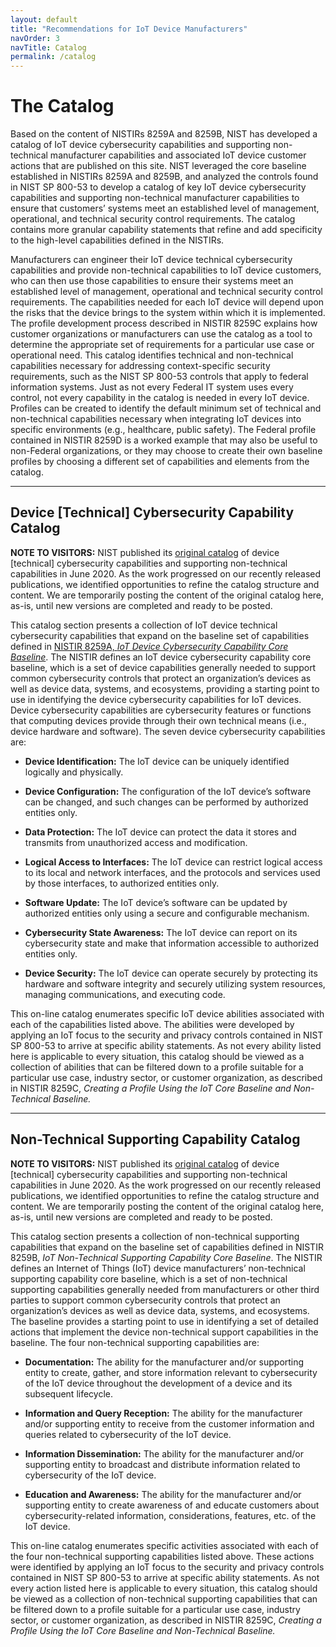 ```yaml
---
layout: default
title: "Recommendations for IoT Device Manufacturers"
navOrder: 3
navTitle: Catalog
permalink: /catalog
---
```


# The Catalog

Based on the content of NISTIRs 8259A and 8259B, NIST has developed a catalog of IoT device cybersecurity capabilities and supporting non-technical manufacturer capabilities and associated IoT device customer actions that are published on this site. NIST leveraged the core baseline established in NISTIRs 8259A and 8259B, and analyzed the controls found in NIST SP 800-53 to develop a catalog of key IoT device cybersecurity capabilities and supporting non-technical manufacturer capabilities to ensure that customers’ systems meet an established level of management, operational, and technical security control requirements. The catalog contains more granular capability statements that refine and add specificity to the high-level capabilities defined in the NISTIRs. 

Manufacturers can engineer their IoT device technical cybersecurity capabilities and provide non-technical capabilities to IoT device customers, who can then use those capabilities to ensure their systems meet an established level of management, operational and technical security control requirements. The capabilities needed for each IoT device will depend upon the risks that the device brings to the system within which it is implemented. The profile development process described in NISTIR 8259C explains how customer organizations or manufacturers can use the catalog as a tool to determine the appropriate set of requirements for a particular use case or operational need.
This catalog identifies technical and non-technical capabilities necessary for addressing context-specific security requirements, such as the NIST SP 800-53 controls that apply to federal information systems. Just as not every Federal IT system uses every control, not every capability in the catalog is needed in every IoT device. Profiles can be created to identify the default minimum set of technical and non-technical capabilities necessary when integrating IoT devices into specific environments (e.g., healthcare, public safety). The Federal profile contained in NISTIR 8259D is a worked example that may also be useful to non-Federal organizations, or they may choose to create their own baseline profiles by choosing a different set of capabilities and elements from the catalog.

-------

## Device [Technical] Cybersecurity Capability Catalog

**NOTE TO VISITORS:**  NIST published its [original catalog](https://pages.nist.gov/FederalProfile-8259A/) of device [technical] cybersecurity capabilities and supporting non-technical capabilities in June 2020. As the work progressed on our recently released publications, we identified opportunities to refine the catalog structure and content. We are temporarily posting the content of the original catalog here, as-is, until new versions are completed and ready to be posted.  

This catalog section presents a collection of IoT device technical cybersecurity capabilities that expand on the baseline set of capabilities defined in [NISTIR 8259A, _IoT Device Cybersecurity Capability Core Baseline_](https://nvlpubs.nist.gov/nistpubs/ir/2020/NIST.IR.8259A.pdf).  The NISTIR defines an IoT device cybersecurity capability core baseline, which is a set of device capabilities generally needed to support common cybersecurity controls that protect an organization’s devices as well as device data, systems, and ecosystems, providing a starting point to use in identifying the device cybersecurity capabilities for IoT devices. Device cybersecurity capabilities are cybersecurity features or functions that computing devices provide through their own technical means (i.e., device hardware and software). The seven device cybersecurity capabilities are:

* **Device Identification:** The IoT device can be uniquely identified logically and physically.

* **Device Configuration:** The configuration of the IoT device’s software can be changed, and such changes can be performed by authorized entities only.

* **Data Protection:** The IoT device can protect the data it stores and transmits from unauthorized access and modification.

* **Logical Access to Interfaces:** The IoT device can restrict logical access to its local and network interfaces, and the protocols and services used by those interfaces, to authorized entities only.

* **Software Update:** The IoT device’s software can be updated by authorized entities only using a secure and configurable mechanism.

* **Cybersecurity State Awareness:** The IoT device can report on its cybersecurity state and make that information accessible to authorized entities only.

* **Device Security:** The IoT device can operate securely by protecting its hardware and software integrity and securely utilizing system resources, managing communications, and executing code.

This on-line catalog enumerates specific IoT device abilities associated with each of the capabilities listed above. The abilities were developed by applying an IoT focus to the security and privacy controls contained in NIST SP 800-53 to arrive at specific ability statements. As not every ability listed here is applicable to every situation, this catalog should be viewed as a collection of abilities that can be filtered down to a profile suitable for a particular use case, industry sector, or customer organization, as described in NISTIR 8259C, _Creating a Profile Using the IoT Core Baseline and Non-Technical Baseline._

-------

## Non-Technical Supporting Capability Catalog

**NOTE TO VISITORS:**  NIST published its [original catalog](https://pages.nist.gov/FederalProfile-8259A/) of device [technical] cybersecurity capabilities and supporting non-technical capabilities in June 2020. As the work progressed on our recently released publications, we identified opportunities to refine the catalog structure and content. We are temporarily posting the content of the original catalog here, as-is, until new versions are completed and ready to be posted.  

This catalog section presents a collection of non-technical supporting capabilities that expand on the baseline set of capabilities defined in NISTIR 8259B, _IoT Non-Technical Supporting Capability Core Baseline_.  The NISTIR defines an Internet of Things (IoT) device manufacturers’ non-technical supporting capability core baseline, which is a set of non-technical supporting capabilities generally needed from manufacturers or other third parties to support common cybersecurity controls that protect an organization’s devices as well as device data, systems, and ecosystems. The baseline provides a starting point to use in identifying a set of detailed actions that implement the device non-technical support capabilities in the baseline. The four non-technical supporting capabilities are:

* **Documentation:** The ability for the manufacturer and/or supporting entity to create, gather, and store information relevant to cybersecurity of the IoT device throughout the development of a device and its subsequent lifecycle.  

* **Information and Query Reception:** The ability for the manufacturer and/or supporting entity to receive from the customer information and queries related to cybersecurity of the IoT device.

* **Information Dissemination:** The ability for the manufacturer and/or supporting entity to broadcast and distribute information related to cybersecurity of the IoT device. 

* **Education and Awareness:** The ability for the manufacturer and/or supporting entity to create awareness of and educate customers about cybersecurity-related information, considerations, features, etc. of the IoT device. 

This on-line catalog enumerates specific activities associated with each of the four non-technical supporting capabilities listed above. These actions were identified by applying an IoT focus to the security and privacy controls contained in NIST SP 800-53 to arrive at specific ability statements. As not every action listed here is applicable to every situation, this catalog should be viewed as a collection of non-technical supporting capabilities that can be filtered down to a profile suitable for a particular use case, industry sector, or customer organization, as described in NISTIR 8259C, _Creating a Profile Using the IoT Core Baseline and Non-Technical Baseline._
